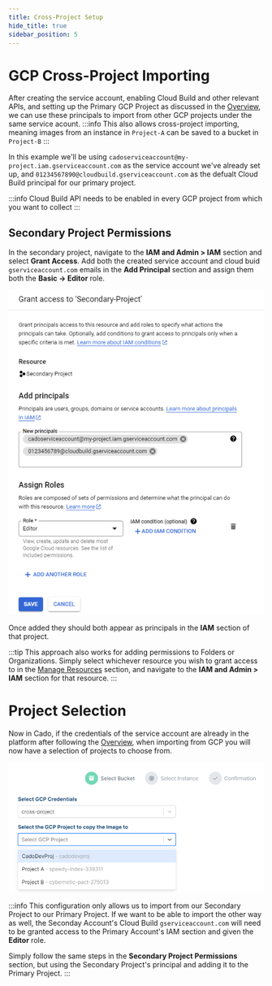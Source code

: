 ```yaml
---
title: Cross-Project Setup
hide_title: true
sidebar_position: 5
---
```


# GCP Cross-Project Importing

After creating the service account, enabling Cloud Build and other relevant APIs, and setting up the Primary GCP Project as discussed in the [Overview](/docs/cado-response/deploy/gcp/gcp-settings.md), we can use these principals to import from other GCP projects under the same service acount.
:::info
This also allows cross-project importing, meaning images from an instance in `Project-A` can be saved to a bucket in `Project-B`
:::

In this example we'll be using `cadoserviceaccount@my-project.iam.gserviceaccount.com` as the service account we've already set up, and `01234567890@cloudbuild.gserviceaccount.com` as the defualt Cloud Build principal for our primary project.

:::info
Cloud Build API needs to be enabled in every GCP project from which you want to collect
:::

## Secondary Project Permissions

In the secondary project, navigate to the **IAM and Admin > IAM** section and select **Grant Access**. Add both the created service account and cloud buid `gserviceaccount.com` emails in the **Add Principal** section and assign them both the **Basic -> Editor** role.

![GCP-Cross-Project-IAM](/img/gcp-cross-project-iam.png)

Once added they should both appear as principals in the **IAM** section of that project.

:::tip
This approach also works for adding permissions to Folders or Organizations. Simply select whichever resource you wish to grant access to in the [Manage Resources](https://console.cloud.google.com/cloud-resource-manager) section, and navigate to the **IAM and Admin > IAM** section for that resource.
:::

# Project Selection

Now in Cado, if the credentials of the service account are already in the platform after following the [Overview](/docs/cado-response/deploy/gcp/gcp-settings.md), when importing from GCP you will now have a selection of projects to choose from.

![GCP-Cado-Cross-Project](/img/gcp-cado-project-selection.png)

:::info
This configuration only allows us to import from our Secondary Project to our Primary Project. If we want to be able to import the other way as well, the Seconday Account's Cloud Build `gserviceaccount.com` will need to be granted access to the Primary Account's IAM section and given the **Editor** role.

Simply follow the same steps in the **Secondary Project Permissions** section, but using the Secondary Project's principal and adding it to the Primary Project.
:::
